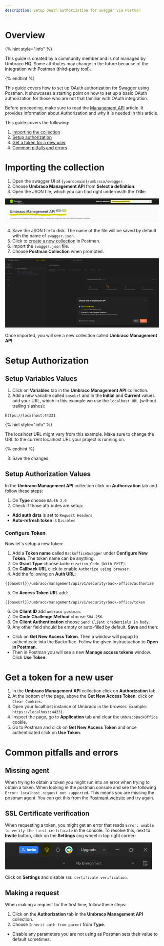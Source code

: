 ```yaml
---
description: Setup OAuth authorization for swagger via Postman
---
```


# Overview

{% hint style="info" %}

This guide is created by a community member and is not managed by Umbraco HQ. Some attributes may change in the future because of the integration with Postman (third-party tool).

{% endhint %}

This guide covers how to set up OAuth authorization for Swagger using Postman. It showcases a starting point on how to set up a basic OAuth authorization for those who are not that familiar with OAuth integration.

Before proceeding, make sure to read the [Management API](./README.md) article. It provides information about Authorization and why it is needed in this article.

This guide covers the following:

1. [Importing the collection](#importing-the-collection)
2. [Setup authorization](#setup-authorization)
3. [Get a token for a new user](#get-a-token-for-a-new-user)
4. [Common pitfalls and errors](#common-pitfalls-and-errors)

# Importing the collection

1. Open the swagger UI at `{yourdomain}/umbraco/swagger`.
2. Choose **Umbraco Management API** from **Select a definition**.
3. Open the JSON file, which you can find right underneath the **Title**:

![JSON file location](../images/postman-setup-swagger-json-file.png)

4. Save the JSON file to disk. The name of the file will be saved by default with the name of `swagger.json`.
5. Click to [create a new collection](https://learning.postman.com/docs/collections/using-collections/#creating-collections) in Postman.
6. Import the `swagger.json` file.
7. Choose **Postman Collection** when prompted.

![Postman import JSON file as collection](../images/postman-setup-swagger-import.png)

Once imported, you will see a new collection called **Umbraco Management API**.

# Setup Authorization

## Setup Variables Values

1. Click on **Variables** tab in the **Umbraco Management API** collection.
2. Add a new variable called `baseUrl` and in the **Initial** and **Current** values add your URL, which in this example we use the `localhost URL` (without trailing slashes):

```http
https://localhost:44331
```

{% hint style="info" %}

The localhost URL might vary from this example. Make sure to change the URL to the current localhost URL your project is running on.

{% endhint %}

3. Save the changes.

## Setup Authorization Values

In the **Umbraco Management API** collection click on **Authorization** tab and follow these steps:

1. On **Type** choose `OAuth 2.0`
2. Check if those attributes are setup:

* **Add auth data** is set to `Request Headers`
* **Auto-refresh token** is `Disabled`

### Configure Token

Now let's setup a new token:

1. Add a **Token name** called `BackofficeSwagger` under **Configure New Token**. The token name can be anything.
2. On **Grant Type** choose `Authorization Code (With PKCE)`.
3. On **Callback URL** click to enable `Authorize using browser`.
4.  Add the following on **Auth URL**:

```http
{{baseUrl}}/umbraco/management/api/v1/security/back-office/authorize
```

5. On **Access Token URL** add:

```http
{{baseUrl}}/umbraco/management/api/v1/security/back-office/token
```

6. On **Client ID** add `umbraco-postman`.
7. On **Code Challenge Method** choose `SHA-256`.
8. On **Client Authentication** choose `Send Client credentials in body`.
9. Any other field should be empty or auto-filled by default. **Save** and then:

* Click on **Get New Access Token**. Then a window will popup to authenticate into the Backoffice. Follow the given instructuction to **Open in Postman**.
* Then in Postman you will see a new **Manage access tokens** window. Click **Use Token**.

# Get a token for a new user

1. In the **Umbraco Management API** collection click on **Authorization** tab.
2. At the bottom of the page, above the **Get New Access Token**, click on `Clear Cookies`.
3. Open your localhost instance of Umbraco in the browser. Example: `https://localhost:44331`.
4. Inspect the page, go to **Application** tab and clear the `UmbracoBackOffice` cookie.
5. Go to Postman and click on **Get New Access Token** and once authenticated click on **Use Token**.

# Common pitfalls and errors

## Missing agent

When trying to obtain a token you might run into an error when trying to obtain a token. When looking in the postman console and see the following `Error: localhost request not supported`. This means you are missing the postman agent. You can get this from the [Postmant website](https://www.postman.com/downloads/postman-agent/) and try again.

## SSL Certificate verification

When requesting a token, you might get an error that reads `Error: unable to verify the first certificate` in the console.
To resolve this, next to **Invite** button, click on the **Settings** cog wheel in top right corner:

![Postman Cog Wheel Location](../images/postman-setup-swagger-cog-wheel.png)

Click on **Settings** and disable `SSL certificate verification`.

## Making a request

When making a request for the first time, follow these steps:

1. Click on the **Authorization** tab in the **Umbraco Management API** collection.
2. Choose `Inherit auth from parent` from **Type**.
* Disable any parameters you are not using as Postman sets their value to default sometimes.
